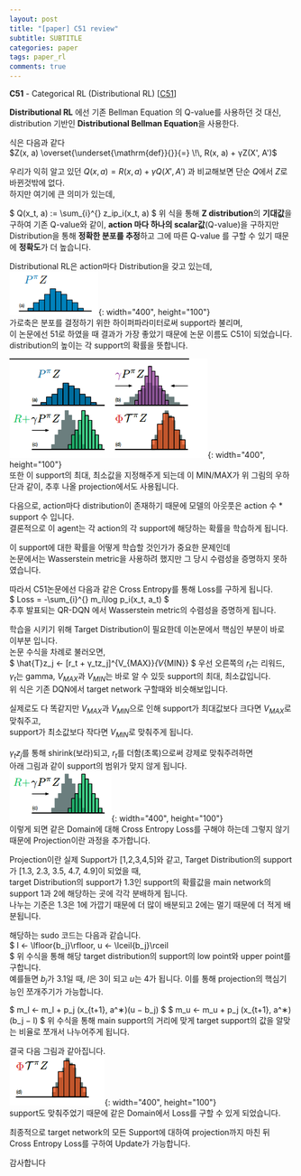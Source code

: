 ```yaml
---
layout: post
title: "[paper] C51 review"
subtitle: SUBTITLE
categories: paper
tags: paper_rl
comments: true
---  
```


**C51** - Categorical RL (Distributional RL) [[C51]]


**Distributional RL** 에선 기존 Bellman Equation 의 Q-value를 사용하던 것 대신,   
distribution 기반인 **Distributional Bellman Equation**을 사용한다.  

식은 다음과 같다  
$Z(x, a)
\overset{\underset{\mathrm{def}}{}}{=} \!\, R(x, a) + γZ(X', A')$

우리가 익히 알고 있던 $Q(x, a) = R(x, a) + γQ(X', A')$ 과 비교해보면 단순 $Q$에서 $Z$로 바뀐것밖에 없다.  
하지만 여기에 큰 의미가 있는데,  

$
Q(x_t, a) := \sum_{i}^{} z_ip_i(x_t, a)
$
위 식을 통해 **Z distribution**의 **기대값**을 구하여   기존 Q-value와 같이, **action 마다 하나의 scalar값**(Q-value)을 구하지만  
Distribution을 통해 **정확한 분포를 추정**하고 그에 따른 Q-value 를 구할 수 있기 때문에 **정확도**가 더 높습니다.


Distributional RL은 action마다 Distribution을 갖고 있는데,  
![value_distribution](/assets/rl_paper/value_distribution.png){: width="400", height="100"}  
가로축은 분포를 결정하기 위한 하이퍼파라미터로써 support라 불리며,   
이 논문에선 51로 하였을 때 결과가 가장 좋았기 때문에 논문 이름도 C51이 되었습니다.  
distribution의 높이는 각 support의 확률을 뜻합니다.


![value_distribution](/assets/rl_paper/projection_sub.png){: width="400", height="100"}  
또한 이 support의 최대, 최소값을 지정해주게 되는데 이 MIN/MAX가 위 그림의 우하단과 같이, 추후 나올 projection에서도 사용됩니다.  

다음으로, action마다 distribution이 존재하기 때문에 모델의 아웃풋은 action 수 * support 수 입니다.  
결론적으로 이 agent는 각 action의 각 support에 해당하는 확률을 학습하게 됩니다.  

이 support에 대한 확률을 어떻게 학습할 것인가가 중요한 문제인데   
논문에서는 Wasserstein metric을 사용하려 했지만 그 당시 수렴성을 증명하지 못하였습니다.  

따라서 C51논문에선 다음과 같은 Cross Entropy를 통해 Loss를 구하게 됩니다.  
$
Loss = -\sum_{i}^{} m_i\log p_i(x_t, a_t)
$  
추후 발표되는 QR-DQN 에서 Wasserstein metric의 수렴성을 증명하게 됩니다.  

학습을 시키기 위해 Target Distribution이 필요한데 이논문에서 핵심인 부분이 바로 이부분 입니다.  
논문 수식을 차례로 불러오면,   
$
\hat{T}z_j ← [r_t + γ_tz_j]^{V_{MAX}}_{V_{MIN}} 
$
우선 오른쪽의 $r_t$는 리워드, $γ_t$는 gamma, ${V_{MAX}}$과 ${V_{MIN}}$는 바로 알 수 있듯 support의 최대, 최소값입니다.  
위 식은 기존 DQN에서 target network 구할때와 비슷해보입니다.  

실제로도 다 똑같지만 ${V_{MAX}}$과 ${V_{MIN}}$으로 인해 support가 최대값보다 크다면 ${V_{MAX}}$로 맞춰주고,  
support가 최소값보다 작다면 ${V_{MIN}}$로 맞춰주게 됩니다.  


$γ_tz_j$를 통해 shirink(보라)되고, $r_t$를 더함(초록)으로써 강제로 맞춰주려하면  
아래 그림과 같이 support의 범위가 맞지 않게 됩니다.   
![value_distribution](/assets/rl_paper/support_notEqual.png){: width="400", height="100"}  
이렇게 되면 같은 Domain에 대해 Cross Entropy Loss를 구해야 하는데 그렇지 않기 때문에 Projection이란 과정을 추가합니다.  

Projection이란 실제 Support가 [1,2,3,4,5]와 같고, Target Distribution의 support가 [1.3, 2.3, 3.5, 4.7, 4.9]이 되었을 때,  
target Distribution의 support가 1.3인 support의 확률값을 main network의 support 1과 2에 해당하는 곳에 각각 분배하게 됩니다.  
나누는 기준은 1.3은 1에 가깝기 때문에 더 많이 배분되고 2에는 멀기 때문에 더 적게 배분됩니다.  

해당하는 sudo 코드는 다음과 같습니다.   
$
l ← \lfloor{b_j}\rfloor,   u ← \lceil{b_j}\rceil  
$
위 수식을 통해 해당 target distribution의 support의 low point와 upper point를 구합니다.  
예를들면 $b_j$가 3.1일 때, $l$은 3이 되고 $u$는 4가 됩니다. 이를 통해 projection의 핵심기능인 쪼개주기가 가능합니다.  


$
m_l ← m_l + p_j (x_{t+1}, a^∗)(u − b_j)
$
$
m_u ← m_u + p_j (x_{t+1}, a^∗)(b_j − l)
$
위 수식을 통해 main support의 거리에 맞게 target support의 값을 알맞는 비율로 쪼개서 나누어주게 됩니다.  

결국 다음 그림과 같아집니다.  
![value_distribution](/assets/rl_paper/projection_fin.png){: width="400", height="100"}  
support도 맞춰주었기 때문에 같은 Domain에서 Loss를 구할 수 있게 되었습니다.


최종적으로 target network의 모든 Support에 대하여 projection까지 마친 뒤 Cross Entropy Loss를 구하여 Update가 가능합니다.  





감사합니다








[C51]: https://arxiv.org/abs/1707.06887